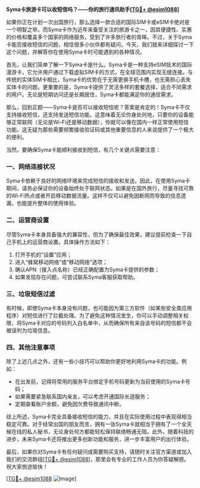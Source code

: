 **Syma卡旅游卡可以收短信吗？——你的旅行通讯助手[[TG💪+ @esim1088](https://t.me/s/esim1088)]**

如果你正在计划一次出国旅行，那么选择一款合适的国际SIM卡或eSIM卡绝对是一个明智之举。而Syma卡作为近年来备受关注的旅游卡之一，因其便捷性、实惠的价格和覆盖多个国家的网络服务，受到了许多旅行者的青睐。不过，关于Syma卡能否接收短信的问题，相信很多小伙伴都有疑问。今天，我们就来详细探讨一下这个问题，并解答你在使用Syma卡时可能遇到的各种情况。

首先，让我们简单了解一下Syma卡是什么。Syma卡是一种支持eSIM技术的国际漫游卡，它允许用户通过下载虚拟SIM卡的方式，在全球范围内实现无缝连接。与传统的实体SIM卡相比，Syma卡的优势在于无需更换手机卡槽，也无需担心丢失实体卡的问题。更重要的是，Syma卡提供了灵活多样的套餐选择，适合不同需求的用户。无论是短期访问还是长期居住，Syma卡都能满足你的通信需求。

那么，回到正题——Syma卡是否可以接收短信呢？答案是肯定的！Syma卡不仅支持接收短信，还支持发送短信功能。这意味着无论你身处何地，只要你的设备能够正常联网（无论是Wi-Fi还是移动数据），你就可以像在国内一样正常使用短信功能。这无疑为那些需要频繁接收验证码或其他重要信息的人来说提供了一个极大的便利。

当然，要确保Syma卡能顺利接收到短信，有几个关键点需要注意：

### 一、网络连接状况
Syma卡依赖于良好的网络环境来完成短信的接收和发送。因此，在使用Syma卡期间，请务必保证你的设备始终处于联网状态。如果是在国外旅行，尽量寻找可靠的Wi-Fi热点或者开启移动数据流量。这样不仅可以避免因断网而导致的信息遗漏，也能提升整体的使用体验。

### 二、运营商设置
尽管Syma卡本身具备强大的兼容性，但为了确保最佳效果，建议提前检查一下自己手机上的运营商设置。具体操作方法如下：
1. 打开手机的“设置”应用；
2. 进入“蜂窝移动网络”或“移动网络”选项；
3. 确认APN（接入点名称）已经正确配置为Syma卡提供的参数；
4. 如果发现存在问题，可尝试联系Syma客服获取帮助。

### 三、垃圾短信过滤
有时候，即使Syma卡本身没有问题，也可能因为第三方软件（如某些安全类应用程序）对短信进行了拦截处理。为了避免这种情况发生，你可以手动调整相关权限，将Syma卡对应的号码列入白名单中，从而确保所有来自该号码的短信都不会被误判为垃圾信息。

### 四、其他注意事项
除了上述几点之外，还有一些小技巧可以帮助你更好地利用Syma卡的功能。例如：
- 在出发前，记得将常用的服务平台绑定手机号码更新为当前使用的Syma卡号码；
- 如果需要紧急联系国内亲友，可以考虑开通国际长途服务；
- 定期查看账户余额，避免因欠费导致通讯中断。

综上所述，Syma卡完全具备接收短信的能力，并且在实际使用过程中表现得相当稳定可靠。对于经常出国的朋友而言，拥有一张Syma卡就相当于拥有了一个全天候在线的私人秘书，无论身处何方都能轻松保持联络畅通无阻。此外，随着科技的进步，未来Syma卡还将推出更多创新功能和服务，进一步丰富用户的出行体验。

最后，如果你对Syma卡有任何疑问或需要购买支持，请随时关注官方渠道或加入我们的交流群组[[TG💪+ @esim1088](https://t.me/s/esim1088)]，那里会有专业的工作人员为你答疑解惑。祝大家旅途愉快！

[[TG💪+ @esim1088](https://t.me/s/esim1088) ![Image](https://i.postimg.cc/4NQfJmqS/Snipaste-2025-05-13-00-14-12.png)]